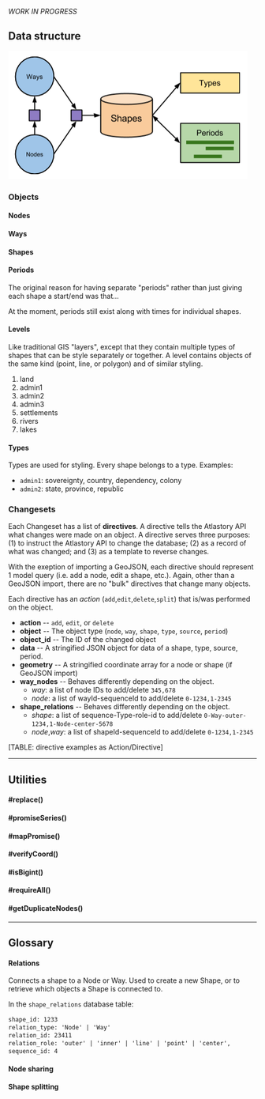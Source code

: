*WORK IN PROGRESS*

## Data structure

![](./docs/structure.png?raw=true)

### Objects
#### Nodes
#### Ways
#### Shapes
#### Periods

The original reason for having separate "periods" rather than just giving each shape a start/end was that...

At the moment, periods still exist along with times for individual shapes.

#### Levels
Like traditional GIS "layers", except that they contain multiple types of shapes that can be style separately or together. A level contains objects of the same kind (point, line, or polygon) and of similar styling.

1. land
2. admin1
3. admin2
4. admin3
5. settlements
6. rivers
7. lakes

#### Types
Types are used for styling. Every shape belongs to a type. Examples:

* `admin1`: sovereignty, country, dependency, colony
* `admin2`: state, province, republic

### Changesets
Each Changeset has a list of **directives**. A directive tells the Atlastory API what changes were made on an object. A directive serves three purposes: (1) to instruct the Atlastory API to change the database; (2) as a record of what was changed; and (3) as a template to reverse changes.

With the exeption of importing a GeoJSON, each directive should represent 1 model query (i.e. add a node, edit a shape, etc.). Again, other than a GeoJSON import, there are no "bulk" directives that change many objects.

Each directive has an *action* (`add`,`edit`,`delete`,`split`) that is/was performed on the object.

* **action** -- `add`, `edit`, or `delete`
* **object** -- The object type (`node`, `way`, `shape`, `type`, `source`, `period`)
* **object_id** -- The ID of the changed object
* **data** -- A stringified JSON object for data of a shape, type, source, period.
* **geometry** -- A stringified coordinate array for a node or shape (if GeoJSON import)
* **way_nodes** -- Behaves differently depending on the object.
    * *way*: a list of node IDs to add/delete `345,678`
    * *node*: a list of wayId-sequenceId to add/delete `0-1234,1-2345`
* **shape_relations** -- Behaves differently depending on the object.
    * *shape*: a list of sequence-Type-role-id to add/delete `0-Way-outer-1234,1-Node-center-5678`
    * *node*,*way*: a list of shapeId-sequenceId to add/delete `0-1234,1-2345`

[TABLE: directive examples as Action/Directive]

---------------------------------
## Utilities

#### #replace()
#### #promiseSeries()
#### #mapPromise()
#### #verifyCoord()
#### #isBigint()
#### #requireAll()
#### #getDuplicateNodes()

---------------------------------
## Glossary

#### Relations
Connects a shape to a Node or Way. Used to create a new Shape, or to retrieve which objects a Shape is connected to.

In the `shape_relations` database table:
```
shape_id: 1233
relation_type: 'Node' | 'Way'
relation_id: 23411
relation_role: 'outer' | 'inner' | 'line' | 'point' | 'center',
sequence_id: 4
```

#### Node sharing
#### Shape splitting
